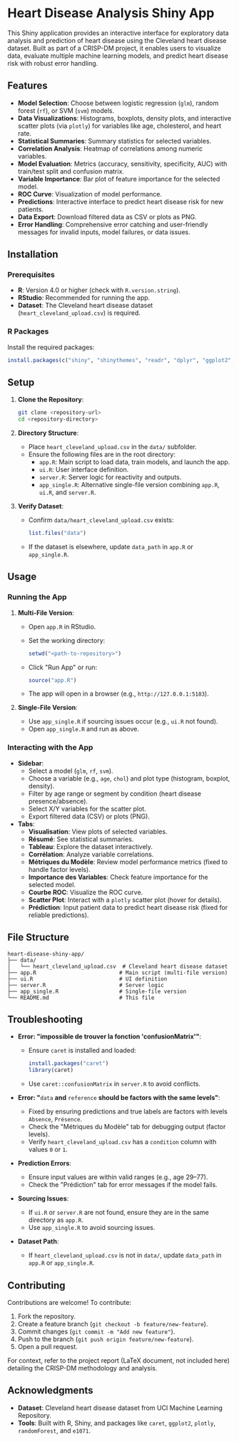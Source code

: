 # Heart Disease Analysis Shiny App

This Shiny application provides an interactive interface for exploratory data analysis and prediction of heart disease using the Cleveland heart disease dataset. Built as part of a CRISP-DM project, it enables users to visualize data, evaluate multiple machine learning models, and predict heart disease risk with robust error handling.

## Features

- **Model Selection**: Choose between logistic regression (`glm`), random forest (`rf`), or SVM (`svm`) models.
- **Data Visualizations**: Histograms, boxplots, density plots, and interactive scatter plots (via `plotly`) for variables like age, cholesterol, and heart rate.
- **Statistical Summaries**: Summary statistics for selected variables.
- **Correlation Analysis**: Heatmap of correlations among numeric variables.
- **Model Evaluation**: Metrics (accuracy, sensitivity, specificity, AUC) with train/test split and confusion matrix.
- **Variable Importance**: Bar plot of feature importance for the selected model.
- **ROC Curve**: Visualization of model performance.
- **Predictions**: Interactive interface to predict heart disease risk for new patients.
- **Data Export**: Download filtered data as CSV or plots as PNG.
- **Error Handling**: Comprehensive error catching and user-friendly messages for invalid inputs, model failures, or data issues.

## Installation

### Prerequisites

- **R**: Version 4.0 or higher (check with `R.version.string`).
- **RStudio**: Recommended for running the app.
- **Dataset**: The Cleveland heart disease dataset (`heart_cleveland_upload.csv`) is required.

### R Packages

Install the required packages:

```R
install.packages(c("shiny", "shinythemes", "readr", "dplyr", "ggplot2", "DT", "janitor", "caret", "corrplot", "pROC", "plotly", "randomForest", "e1071"))
```

## Setup

1. **Clone the Repository**:

   ```bash
   git clone <repository-url>
   cd <repository-directory>
   ```

2. **Directory Structure**:

   - Place `heart_cleveland_upload.csv` in the `data/` subfolder.
   - Ensure the following files are in the root directory:
     - `app.R`: Main script to load data, train models, and launch the app.
     - `ui.R`: User interface definition.
     - `server.R`: Server logic for reactivity and outputs.
     - `app_single.R`: Alternative single-file version combining `app.R`, `ui.R`, and `server.R`.

3. **Verify Dataset**:

   - Confirm `data/heart_cleveland_upload.csv` exists:

     ```R
     list.files("data")
     ```
   - If the dataset is elsewhere, update `data_path` in `app.R` or `app_single.R`.

## Usage

### Running the App

1. **Multi-File Version**:

   - Open `app.R` in RStudio.
   - Set the working directory:

     ```R
     setwd("<path-to-repository>")
     ```
   - Click "Run App" or run:

     ```R
     source("app.R")
     ```
   - The app will open in a browser (e.g., `http://127.0.0.1:5183`).

2. **Single-File Version**:

   - Use `app_single.R` if sourcing issues occur (e.g., `ui.R` not found).
   - Open `app_single.R` and run as above.

### Interacting with the App

- **Sidebar**:
  - Select a model (`glm`, `rf`, `svm`).
  - Choose a variable (e.g., `age`, `chol`) and plot type (histogram, boxplot, density).
  - Filter by age range or segment by condition (heart disease presence/absence).
  - Select X/Y variables for the scatter plot.
  - Export filtered data (CSV) or plots (PNG).
- **Tabs**:
  - **Visualisation**: View plots of selected variables.
  - **Résumé**: See statistical summaries.
  - **Tableau**: Explore the dataset interactively.
  - **Corrélation**: Analyze variable correlations.
  - **Métriques du Modèle**: Review model performance metrics (fixed to handle factor levels).
  - **Importance des Variables**: Check feature importance for the selected model.
  - **Courbe ROC**: Visualize the ROC curve.
  - **Scatter Plot**: Interact with a `plotly` scatter plot (hover for details).
  - **Prédiction**: Input patient data to predict heart disease risk (fixed for reliable predictions).

## File Structure

```
heart-disease-shiny-app/
├── data/
│   └── heart_cleveland_upload.csv  # Cleveland heart disease dataset
├── app.R                          # Main script (multi-file version)
├── ui.R                           # UI definition
├── server.R                       # Server logic
├── app_single.R                   # Single-file version
└── README.md                      # This file
```

## Troubleshooting

- **Error: "impossible de trouver la fonction 'confusionMatrix'"**:

  - Ensure `caret` is installed and loaded:

    ```R
    install.packages("caret")
    library(caret)
    ```
  - Use `caret::confusionMatrix` in `server.R` to avoid conflicts.

- **Error: "**`data` **and** `reference` **should be factors with the same levels"**:

  - Fixed by ensuring predictions and true labels are factors with levels `Absence`, `Présence`.
  - Check the "Métriques du Modèle" tab for debugging output (factor levels).
  - Verify `heart_cleveland_upload.csv` has a `condition` column with values `0` or `1`.

- **Prediction Errors**:

  - Ensure input values are within valid ranges (e.g., age 29–77).
  - Check the "Prédiction" tab for error messages if the model fails.

- **Sourcing Issues**:

  - If `ui.R` or `server.R` are not found, ensure they are in the same directory as `app.R`.
  - Use `app_single.R` to avoid sourcing issues.

- **Dataset Path**:

  - If `heart_cleveland_upload.csv` is not in `data/`, update `data_path` in `app.R` or `app_single.R`.

## Contributing

Contributions are welcome! To contribute:

1. Fork the repository.
2. Create a feature branch (`git checkout -b feature/new-feature`).
3. Commit changes (`git commit -m "Add new feature"`).
4. Push to the branch (`git push origin feature/new-feature`).
5. Open a pull request.

For context, refer to the project report (LaTeX document, not included here) detailing the CRISP-DM methodology and analysis.

## Acknowledgments

- **Dataset**: Cleveland heart disease dataset from UCI Machine Learning Repository.
- **Tools**: Built with R, Shiny, and packages like `caret`, `ggplot2`, `plotly`, `randomForest`, and `e1071`.